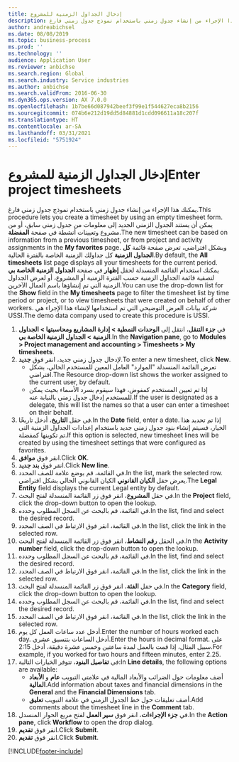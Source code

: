 ```yaml
---
title: إدخال الجداول الزمنية للمشروع‬
description: يمكنك هذا الإجراء من إنشاء جدول زمني باستخدام نموذج جدول زمني فارغ.
author: andreabichsel
ms.date: 08/08/2019
ms.topic: business-process
ms.prod: ''
ms.technology: ''
audience: Application User
ms.reviewer: anbichse
ms.search.region: Global
ms.search.industry: Service industries
ms.author: anbichse
ms.search.validFrom: 2016-06-30
ms.dyn365.ops.version: AX 7.0.0
ms.openlocfilehash: 1b7be66d087942beef3f99e1f544627eca8b2156
ms.sourcegitcommit: 074b6e212d19dd5d84881d1cdd096611a18c207f
ms.translationtype: HT
ms.contentlocale: ar-SA
ms.lasthandoff: 03/31/2021
ms.locfileid: "5751924"
---
```

# <a name="enter-project-timesheets"></a><span data-ttu-id="740c2-103">إدخال الجداول الزمنية للمشروع‬</span><span class="sxs-lookup"><span data-stu-id="740c2-103">Enter project timesheets</span></span>

<span data-ttu-id="740c2-104">يمكنك هذا الإجراء من إنشاء جدول زمني باستخدام نموذج جدول زمني فارغ.</span><span class="sxs-lookup"><span data-stu-id="740c2-104">This procedure lets you create a timesheet by using an empty timesheet form.</span></span> <span data-ttu-id="740c2-105">يمكن أن يستند الجدول الزمني الجديد إلى معلومات من جدول زمني سابق، أو من مشروع وتعيينات أنشطة في صفحة **المفضلة‬**.</span><span class="sxs-lookup"><span data-stu-id="740c2-105">The new timesheet can be based on information from a previous timesheet, or from project and activity assignments in the **My favorites** page.</span></span> <span data-ttu-id="740c2-106">وبشكل افتراضي، تعرض صفحة قائمة **كل الجداول الزمنية** كل جداولك الزمنية الخاصة بالفترة الحالية.</span><span class="sxs-lookup"><span data-stu-id="740c2-106">By default, the **All timesheets** list page displays all your timesheets for the current period.</span></span> <span data-ttu-id="740c2-107">يمكنك استخدام القائمة المنسدلة لحقل **إظهار** في صفحة **الجداول الزمنية الخاصة بي** لتصفية قائمة الجداول الزمنية حسب الفترة الزمنية أو المشروع، أو لعرض الجداول الزمنية التي تم إنشاؤها باسم العمال الآخرين.</span><span class="sxs-lookup"><span data-stu-id="740c2-107">You can use the drop-down list for the **Show** field in the **My timesheets** page to filter the timesheet list by time period or project, or to view timesheets that were created on behalf of other workers.</span></span> <span data-ttu-id="740c2-108">شركة بيانات العرض التوضيحي التي تم استخدامها لإنشاء هذا الإجراء هي USSI.</span><span class="sxs-lookup"><span data-stu-id="740c2-108">The demo data company used to create this procedure is USSI.</span></span>  

1. <span data-ttu-id="740c2-109">في **جزء التنقل**، انتقل إلى **الوحدات النمطية > إدارة المشاريع ومحاسبتها‬‬ > الجداول الزمنية > الجداول الزمنية الخاصة بي‬**‬.</span><span class="sxs-lookup"><span data-stu-id="740c2-109">In the **Navigation pane**, go to **Modules > Project management and accounting > Timesheets > My timesheets**.</span></span>
2. <span data-ttu-id="740c2-110">لإدخال جدول زمني جديد، انقر فوق **جديد**.</span><span class="sxs-lookup"><span data-stu-id="740c2-110">To enter a new timesheet, click **New**.</span></span>
    - <span data-ttu-id="740c2-111">تعرض القائمة المنسدلة "الموارد" العامل المعين للمستخدم الحالي، بشكل افتراضي.</span><span class="sxs-lookup"><span data-stu-id="740c2-111">The Resource drop-down list shows the worker assigned to the current user, by default.</span></span>  
    - <span data-ttu-id="740c2-112">إذا تم تعيين المستخدم كمفوض، فهذا سيقوم بسرد الأسماء بحيث يمكن للمستخدم إدخال جدول زمني بالنيابة عنه.</span><span class="sxs-lookup"><span data-stu-id="740c2-112">If the user is designated as a delegate, this will list the names so that a user can enter a timesheet on their behalf.</span></span>  
3. <span data-ttu-id="740c2-113">في حقل **التاريخ**، أدخل تاريخًا.</span><span class="sxs-lookup"><span data-stu-id="740c2-113">In the **Date** field, enter a date.</span></span> <span data-ttu-id="740c2-114">إذا تم تحديد هذا الخيار، فسيتم إنشاء بنود جدول زمني جديد باستخدام إعدادات الجداول الزمنية التي تم تكوينها كمفضلة.</span><span class="sxs-lookup"><span data-stu-id="740c2-114">If this option is selected, new timesheet lines will be created by using the timesheet settings that were configured as favorites.</span></span>  
4. <span data-ttu-id="740c2-115">انقر فوق **موافق**.</span><span class="sxs-lookup"><span data-stu-id="740c2-115">Click **OK**.</span></span>
5. <span data-ttu-id="740c2-116">انقر فوق **بند جديد**.</span><span class="sxs-lookup"><span data-stu-id="740c2-116">Click **New line**.</span></span>
6. <span data-ttu-id="740c2-117">في القائمة، قم بوضع علامة للصف المحدد.</span><span class="sxs-lookup"><span data-stu-id="740c2-117">In the list, mark the selected row.</span></span> <span data-ttu-id="740c2-118">يعرض حقل **الكيان القانوني** الكيان القانوني الحالي بشكل افتراضي.</span><span class="sxs-lookup"><span data-stu-id="740c2-118">The **Legal Entity** field displays the current Legal entity by default.</span></span>   
7. <span data-ttu-id="740c2-119">في حقل **المشروع**، انقر فوق زر القائمة المنسدلة لفتح البحث.</span><span class="sxs-lookup"><span data-stu-id="740c2-119">In the **Project** field, click the drop-down button to open the lookup.</span></span>
8. <span data-ttu-id="740c2-120">في القائمة، قم بالبحث عن السجل المطلوب وحدده.</span><span class="sxs-lookup"><span data-stu-id="740c2-120">In the list, find and select the desired record.</span></span>
9. <span data-ttu-id="740c2-121">في القائمة، انقر فوق الارتباط في الصف المحدد.</span><span class="sxs-lookup"><span data-stu-id="740c2-121">In the list, click the link in the selected row.</span></span>
10. <span data-ttu-id="740c2-122">في الحقل **رقم النشاط**، انقر فوق زر القائمة المنسدلة لفتح البحث.</span><span class="sxs-lookup"><span data-stu-id="740c2-122">In the **Activity number** field, click the drop-down button to open the lookup.</span></span>
11. <span data-ttu-id="740c2-123">في القائمة، قم بالبحث عن السجل المطلوب وحدده.</span><span class="sxs-lookup"><span data-stu-id="740c2-123">In the list, find and select the desired record.</span></span>
12. <span data-ttu-id="740c2-124">في القائمة، انقر فوق الارتباط في الصف المحدد.</span><span class="sxs-lookup"><span data-stu-id="740c2-124">In the list, click the link in the selected row.</span></span>
13. <span data-ttu-id="740c2-125">في حقل **الفئة**، انقر فوق زر القائمة المنسدلة لفتح البحث.</span><span class="sxs-lookup"><span data-stu-id="740c2-125">In the **Category** field, click the drop-down button to open the lookup.</span></span>
14. <span data-ttu-id="740c2-126">في القائمة، قم بالبحث عن السجل المطلوب وحدده.</span><span class="sxs-lookup"><span data-stu-id="740c2-126">In the list, find and select the desired record.</span></span>
15. <span data-ttu-id="740c2-127">في القائمة، انقر فوق الارتباط في الصف المحدد.</span><span class="sxs-lookup"><span data-stu-id="740c2-127">In the list, click the link in the selected row.</span></span>
16. <span data-ttu-id="740c2-128">أدخل عدد ساعات العمل كل يوم.</span><span class="sxs-lookup"><span data-stu-id="740c2-128">Enter the number of hours worked each day.</span></span> <span data-ttu-id="740c2-129">أدخل الساعات بتنسيق عشري.</span><span class="sxs-lookup"><span data-stu-id="740c2-129">Enter the hours in decimal format.</span></span> <span data-ttu-id="740c2-130">على سبيل المثال، إذا قمت بالعمل لمدة ساعتين وخمس عشرة دقيقة، أدخل 2:15.</span><span class="sxs-lookup"><span data-stu-id="740c2-130">For example, if you worked for two hours and fifteen minutes, enter 2.25.</span></span>   
17. <span data-ttu-id="740c2-131">في **تفاصيل البنود‬**، تتوفر الخيارات التالية:</span><span class="sxs-lookup"><span data-stu-id="740c2-131">In **Line details**, the following options are available:</span></span>
    - <span data-ttu-id="740c2-132">أضف معلومات حول الضرائب والأبعاد المالية في علامتي التبويب **عام** و **الأبعاد المالية**.</span><span class="sxs-lookup"><span data-stu-id="740c2-132">Add information about taxes and financial dimensions in the **General** and the **Financial Dimensions** tab.</span></span>
    - <span data-ttu-id="740c2-133">أضف تعليقات حول خط الجدول الزمني في علامة التبويب **تعليق**.</span><span class="sxs-lookup"><span data-stu-id="740c2-133">Add comments about the timesheet line in the **Comment** tab.</span></span>
20. <span data-ttu-id="740c2-134">في **جزء الإجراءات**، انقر فوق **سير العمل** لفتح مربع الحوار المنسدل.</span><span class="sxs-lookup"><span data-stu-id="740c2-134">In the **Action pane**, click **Workflow** to open the drop dialog.</span></span>
21. <span data-ttu-id="740c2-135">انقر فوق **تقديم**.</span><span class="sxs-lookup"><span data-stu-id="740c2-135">Click **Submit**.</span></span>
22. <span data-ttu-id="740c2-136">انقر فوق **تقديم**.</span><span class="sxs-lookup"><span data-stu-id="740c2-136">Click **Submit**.</span></span>



[!INCLUDE[footer-include](../../../../includes/footer-banner.md)]